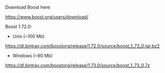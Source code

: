 Download Boost here:

https://www.boost.org/users/download/


Boost 1.72.0:

- Unix (~100 Mb)

https://dl.bintray.com/boostorg/release/1.72.0/source/boost_1_72_0.tar.bz2 

- Windows (~90 Mb)

https://dl.bintray.com/boostorg/release/1.73.0/source/boost_1_73_0.7z

